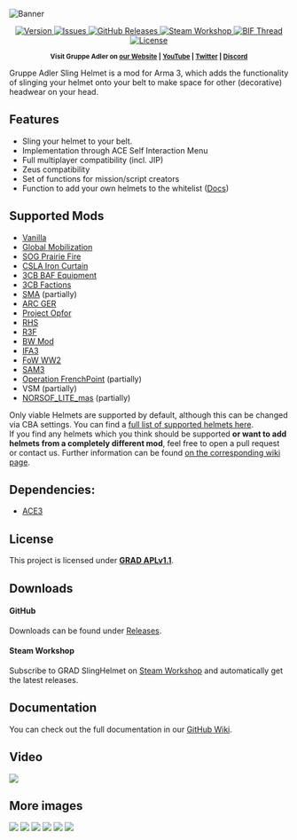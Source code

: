 ![Banner](https://i.imgur.com/yMesdgk.jpg)

<p align="center">
    <a href="https://github.com/DerZade/grad_slinghelmet/releases/latest">
        <img src="https://img.shields.io/github/release/DerZade/grad_slinghelmet.svg?style=flat-square" alt="Version">
    </a>
    <a href="https://github.com/DerZade/grad_slinghelmet/issues">
        <img src="https://img.shields.io/github/issues-raw/DerZade/grad_slinghelmet.svg?style=flat-square&label=Issues" alt="Issues">
    </a>
    <a href="https://github.com/DerZade/grad_slinghelmet/releases">
        <img src="https://img.shields.io/github/downloads/DerZade/grad_slinghelmet/total.svg?style=flat-square&label=Downloads" alt="GitHub Releases">
    </a>
    <a href="https://steamcommunity.com/sharedfiles/filedetails/?id=1354112941">
        <img src="https://img.shields.io/badge/Steam-Workshop-1B2838.svg?style=flat-square" alt="Steam Workshop">
    </a>
    <a href="https://forums.bohemia.net/forums/topic/215969-gruppe-adler-slinghelmet/">
        <img src="https://img.shields.io/badge/BIF-Thread-lightgrey.svg?style=flat-square" alt="BIF Thread">
    </a>
    <a href="https://github.com/DerZade/grad_slinghelmet/blob/master/LICENSE">
        <img src="https://img.shields.io/badge/License-GRAD_APLv1.1-red.svg?style=flat-square" alt="License">
    </a>
    <!--
    <a href="https://github.com/DerZade/grad_slinghelmet/wiki">
        <img src="https://img.shields.io/badge/GitHub-Wiki-d26911.svg?style=flat-square" alt="Wiki">
    </a>
-->
</p>

<p align="center">
    <sup>
        <strong>
            Visit Gruppe Adler on <a href="https://www.gruppe-adler.de/">our Website</a> | <a href="https://www.youtube.com/user/gruppeadler">YouTube</a> | <a href="https://twitter.com/Gruppe_Adler">Twitter</a> | <a href="https://discord.com/channels/106824005322838016/857227898238402570/857228418054488064">Discord</a> 
        </strong></sup>
</p>

Gruppe Adler Sling Helmet is a mod for Arma 3, which adds the functionality of slinging your helmet onto your belt to make space for other (decorative) headwear on your head.

## Features
- Sling your helmet to your belt.
- Implementation through ACE Self Interaction Menu
- Full multiplayer compatibility (incl. JIP)
- Zeus compatibility
- Set of functions for mission/script creators
- Function to add your own helmets to the whitelist ([Docs](https://github.com/DerZade/grad_slinghelmet/wiki))

## Supported Mods
- [Vanilla](https://arma3.com/)
- [Global Mobilization](http://www.global-mobilization.com/)
- [SOG Prairie Fire](https://www.sogpf.com/)
- [CSLA Iron Curtain](https://store.steampowered.com/app/1294440/Arma_3_Creator_DLC_CSLA_Iron_Curtain/)
- [3CB BAF Equipment](https://3cbmod.wordpress.com/released-mods/3cb-baf-equipment/)
- [3CB Factions](https://3cbmod.wordpress.com/released-mods/3cb-factions/)
- [SMA](http://smaproject.com/) (partially)
- [ARC GER](https://forums.bohemia.net/forums/topic/157621-arc-nato-offensive-mods-units-vehicles/)
- [Project Opfor](https://forums.bohemia.net/forums/topic/193185-project-opfor/)
- [RHS](http://www.rhsmods.org)
- [R3F](http://www.team-r3f.org/)
- [BW Mod](http://www.bwmod.de/)
- [IFA3](https://forums.bohemia.net/forums/topic/190809-iron-front-in-arm3-lite-preview-versions/)
- [FoW WW2](https://forums.bohemia.net/forums/topic/198194-faces-of-war-ww2/)
- [SAM3](https://forums.bohemia.net/forums/topic/145792-swedish-army-mod-3-sam/)
- [Operation FrenchPoint](https://forums.bohemia.net/forums/topic/211924-wip-ofrp-operation-frenchpoint/) (partially)
- VSM (partially)
- [NORSOF_LITE_mas](https://steamcommunity.com/sharedfiles/filedetails/?id=1654680843) (partially)

Only viable Helmets are supported by default, although this can be changed via CBA settings.  You can find a [full list of supported helmets here](https://github.com/gruppe-adler/grad_slingHelmet/blob/master/addons/main/allowedHeadgear.hpp).  
If you find any helmets which you think should be supported **or want to add helmets from a completely different mod**, feel free to open a pull request or contact us. Further information can be found [on the corresponding wiki page](https://github.com/DerZade/grad_slinghelmet/wiki/Adding-Headgear-to-the-Whitelist).

## Dependencies:
- [ACE3](http://www.ace3mod.com)
## License
This project is licensed under [**GRAD APLv1.1**](https://github.com/DerZade/grad_slinghelmet/blob/master/LICENSE).  

## Downloads
#### GitHub 
Downloads can be found under [Releases](https://github.com/DerZade/grad_slinghelmet/releases).  

#### Steam Workshop
Subscribe to GRAD SlingHelmet on [Steam Workshop](https://steamcommunity.com/sharedfiles/filedetails/?id=1354112941) and automatically get the latest releases.

## Documentation  
You can check out the full documentation in our [GitHub Wiki](https://github.com/DerZade/grad_slinghelmet/wiki).
## Video
<a href="https://youtu.be/9118lM9iQ1I" target="_blank"><img src="https://i.imgur.com/F5EVAl8.jpg"></a>

## More images
![](https://i.imgur.com/r7UhFSu.jpg)
![](https://i.imgur.com/FWxBUgC.jpg)
![](https://i.imgur.com/aSfjB9n.jpg)
![](https://i.imgur.com/tjkFssP.jpg)
![](https://i.imgur.com/QUd4G4k.jpg)
![](https://i.imgur.com/IHdFOit.jpg)
